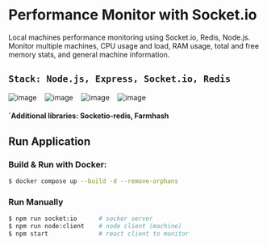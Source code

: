 # Performance Monitor with Socket.io 

Local machines performance monitoring using Socket.io, Redis, Node.js. Monitor multiple machines, CPU usage and load, RAM usage, total and free memory stats, and general machine information.

## `Stack: Node.js, Express, Socket.io, Redis`
![image](https://github.com/Jubiko31/performance-monitor-socketio/assets/53910160/eeacde3e-754b-40ff-8ac9-cb2d48401ea8) &nbsp;&nbsp;
![image](https://github.com/Jubiko31/performance-monitor-socketio/assets/53910160/ecc1ec1d-a979-4a13-bf6a-cbd1937f1525) &nbsp;&nbsp;
![image](https://github.com/Jubiko31/performance-monitor-socketio/assets/53910160/3fe5133f-fbd9-426f-b8f5-0801b198868c) &nbsp;&nbsp;
![image](https://github.com/Jubiko31/performance-monitor-socketio/assets/53910160/a59c8eb7-8c73-4a44-a214-67d26fc7cf0f) &nbsp;


#### `Additional libraries: Socketio-redis, Farmhash


## Run Application

### Build & Run with Docker:

```sh
$ docker compose up --build -d --remove-orphans
```

### Run Manually

```sh
$ npm run socket:io      # socker server
$ npm run node:client    # node client (machine)
$ npm start              # react client to monitor
```

